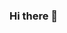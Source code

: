 ### Hi there 👋

<!--
**JimPeterman/JimPeterman** is a ✨ _special_ ✨ repository because its `README.md` (this file) appears on your GitHub profile.


<img height="180em" src="https://github-readme-stats.vercel.app/api?username=JimPeterman&show_icons=true&hide_border=true&&count_private=true&include_all_commits=true" />


Here are some ideas to get you started:

- 🔭 I’m currently working on ...
- 🌱 I’m currently learning ...
- 👯 I’m looking to collaborate on ...
- 🤔 I’m looking for help with ...
- 💬 Ask me about ...
- 📫 How to reach me: ...
- 😄 Pronouns: ...
- ⚡ Fun fact: ...
-->
